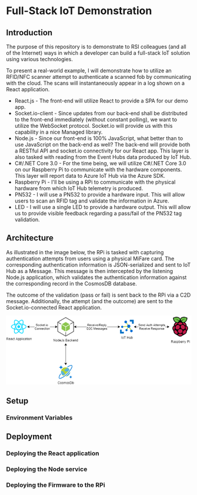 # Full-Stack IoT Demonstration

## Introduction

The purpose of this repository is to demonstrate to RSI colleagues (and all of the Internet) ways in which a developer can build a full-stack IoT solution using various technologies.

To present a real-world example, I will demonstrate how to utilize an RFID/NFC scanner attempt to authenticate a scanned fob by communicating with the cloud. The scans will instantaneously appear in a log shown on a React application.

- React.js - The front-end will utilize React to provide a SPA for our demo app.
- Socket.io-client - Since updates from our back-end shall be distributed to the front-end immediately (without constant polling), we want to utilize the WebSocket protocol. Socket.io will provide us with this capability in a nice Managed library.
- Node.js - Since our front-end is 100% JavaScript, what better than to use JavaScript on the back-end as well? The back-end will provide both a RESTful API and socket.io connectivity for our React app. This layer is also tasked with reading from the Event Hubs data produced by IoT Hub.
- C#/.NET Core 3.0 - For the time being, we will utilize C#/.NET Core 3.0 on our Raspberry Pi to communicate with the hardware components. This layer will report data to Azure IoT Hub via the Azure SDK.
- Raspberry Pi - I'll be using a RPi to communicate with the physical hardware from which IoT Hub telemetry is produced.
- PN532 - I will use a PN532 to provide a hardware input. This will allow users to scan an RFID tag and validate the information in Azure.
- LED - I will use a single LED to provide a hardware output. This will allow us to provide visible feedback regarding a pass/fail of the PN532 tag validation.

## Architecture

As illustrated in the image below, the RPi is tasked with capturing authentication attempts from users using a physical MiFare card. The corresponding authentication information is JSON-serialized and sent to IoT Hub as a Message. This message is then intercepted by the listening Node.js application, which validates the authentication information against the corresponding record in the CosmosDB database.

The outcome of the validation (pass or fail) is sent back to the RPi via a C2D message. Additionally, the attempt (and the outcome) are sent to the Socket.io-connected React application.

![Architectural Diagram](architecture.png)

## Setup

### Environment Variables

## Deployment

### Deploying the React application

### Deploying the Node service

### Deploying the Firmware to the RPi